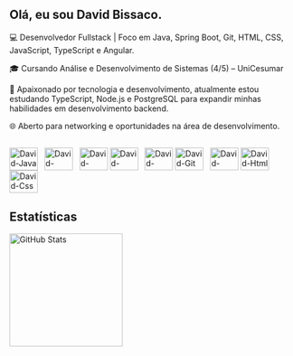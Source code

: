 ## Olá, eu sou David Bissaco.

💻 Desenvolvedor Fullstack | Foco em Java, Spring Boot, Git, HTML, CSS, JavaScript, TypeScript e Angular.

🎓 Cursando Análise e Desenvolvimento de Sistemas (4/5) – UniCesumar

🚀 Apaixonado por tecnologia e desenvolvimento, atualmente estou estudando TypeScript, Node.js e PostgreSQL para expandir minhas habilidades em desenvolvimento backend.

🌐 Aberto para networking e oportunidades na área de desenvolvimento.

##

<div flex-direction="row">
  <img align="center" alt="David-Java" height="40" width="50" src="https://cdn.jsdelivr.net/gh/devicons/devicon@latest/icons/java/java-original.svg" /> &nbsp;
  <img align="center" alt="David-Spring" height="40" width="50" src="https://cdn.jsdelivr.net/gh/devicons/devicon@latest/icons/spring/spring-original-wordmark.svg" /> &nbsp;
  <img align="center" alt="David-Node.js" height="40" width="50" src="https://cdn.jsdelivr.net/gh/devicons/devicon@latest/icons/nodejs/nodejs-plain-wordmark.svg" />
  <img align="center" alt="David-Angular" height="40" width="50" src="https://cdn.jsdelivr.net/gh/devicons/devicon@latest/icons/angularjs/angularjs-original.svg" /> &nbsp;
  <img align="center" alt="David-TypeScript" height="40" width="50" src="https://cdn.jsdelivr.net/gh/devicons/devicon@latest/icons/typescript/typescript-original.svg" />
  <img align="center" alt="David-Git" height="40" width="50" src="https://cdn.jsdelivr.net/gh/devicons/devicon@latest/icons/git/git-original.svg" /> &nbsp;
  <img align="center" alt="David-PostgreeSQL" height="40" width="50" src="https://cdn.jsdelivr.net/gh/devicons/devicon@latest/icons/postgresql/postgresql-original.svg" />
  <img align="center" alt="David-Html" height="40" width="50" src="https://cdn.jsdelivr.net/gh/devicons/devicon@latest/icons/html5/html5-original.svg" /> &nbsp;
  <img align="center" alt="David-Css" height="40" width="50" src="https://cdn.jsdelivr.net/gh/devicons/devicon@latest/icons/css3/css3-original.svg" /> &nbsp;
  
</div>

## Estatísticas 

<p>

<img 
      align="left" 
      alt="GitHub Stats" 
      height="200" 
      src="https://github-readme-stats.vercel.app/api/top-langs/?username=davidbs09&theme=transparent&layout=compact&custom_title=Tecnologias&langs_count=20&count_private=true&hide=html,jupyter%20notebook" 
  />
</p>
